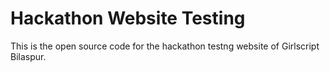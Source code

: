 # Hackathon Website Testing
This is the open source code for the hackathon testng website of Girlscript Bilaspur.
